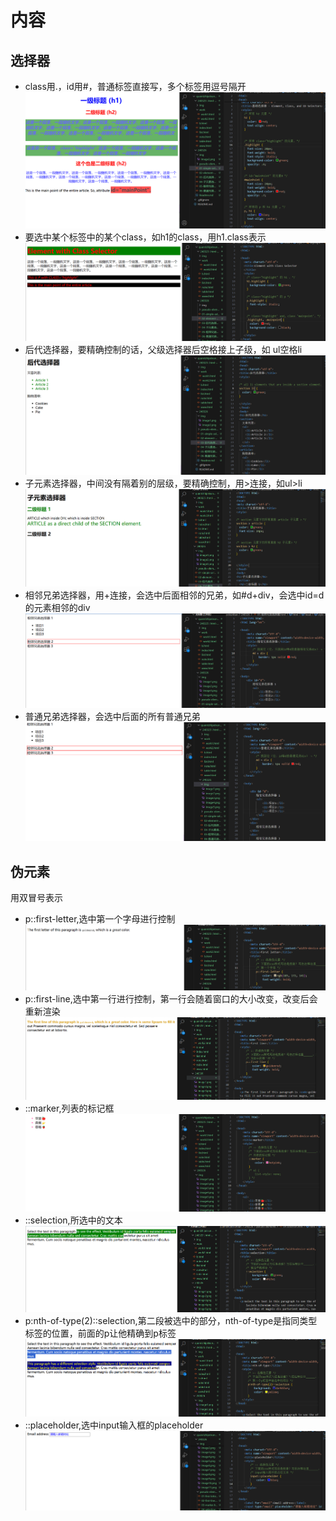# 内容
## 选择器
- class用.，id用#，普通标签直接写，多个标签用逗号隔开![alt text](img/image1.png)
- 要选中某个标签中的某个class，如h1的class，用h1.class表示![alt text](img/image2.png)
- 后代选择器，要精确控制的话，父级选择器后空格接上子级，如 ul空格li![alt text](img/image3.png)
- 子元素选择器，中间没有隔着别的层级，要精确控制，用>连接，如ul>li![alt text](img/image4.png)
- 相邻兄弟选择器，用+连接，会选中后面相邻的兄弟，如#d+div，会选中id=d的元素相邻的div![alt text](img/image5.png)
- 普通兄弟选择器，会选中后面的所有普通兄弟![alt text](img/image6.png)
## 伪元素
用双冒号表示
- p::first-letter,选中第一个字母进行控制![alt text](img/image7.png)
- p::first-line,选中第一行进行控制，第一行会随着窗口的大小改变，改变后会重新渲染![alt text](img/image8.png)
- ::marker,列表的标记框![alt text](img/image9.png)
- ::selection,所选中的文本![alt text](img/image10.png)
- p:nth-of-type(2)::selection,第二段被选中的部分，nth-of-type是指同类型标签的位置，前面的p让他精确到p标签![alt text](img/image11.png)
- ::placeholder,选中input输入框的placeholder![alt text](img/image12.png)